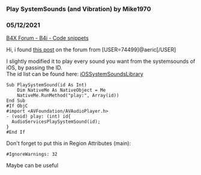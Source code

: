 ### Play SystemSounds (and Vibration) by Mike1970
### 05/12/2021
[B4X Forum - B4i - Code snippets](https://www.b4x.com/android/forum/threads/130650/)

Hi, i found [this post](https://www.b4x.com/android/forum/threads/play-beep-sound.98592/#content) on the forum from [USER=74499]@aeric[/USER]  
  
I slightly modified it to play every sound you want from the systemsounds of iOS, by passing the ID.  
The id list can be found here: [iOSSystemSoundsLibrary](https://github.com/TUNER88/iOSSystemSoundsLibrary)  
  

```B4X
Sub PlaySystemSound(id As Int)  
    Dim NativeMe As NativeObject = Me  
    NativeMe.RunMethod("play:", Array(id))  
End Sub  
#If ObjC  
#import <AVFoundation/AVAudioPlayer.h>  
- (void) play: (int) id{  
  AudioServicesPlaySystemSound(id);  
}  
#End If
```

  
  
  
Don't forget to put this in Region Attributes (main):  

```B4X
#IgnoreWarnings: 32
```

  
  
Maybe can be useful